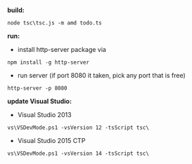 **build:**
```
node tsc\tsc.js -m amd todo.ts
```

**run:**
- install http-server package via
 ```
 npm install -g http-server 
 ```
- run server (if port 8080 it taken, pick any port that is free)
 ```
 http-server -p 8080
 ```

**update Visual Studio:**
- Visual Studio 2013
```
vs\VSDevMode.ps1 -vsVersion 12 -tsScript tsc\ 
```
- Visual Studio 2015 CTP
```
vs\VSDevMode.ps1 -vsVersion 14 -tsScript tsc\ 
```
